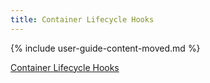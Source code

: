 ```yaml
---
title: Container Lifecycle Hooks
---
```


{% include user-guide-content-moved.md %}

[Container Lifecycle Hooks](/docs/concepts/containers/container-lifecycle-hooks/)
